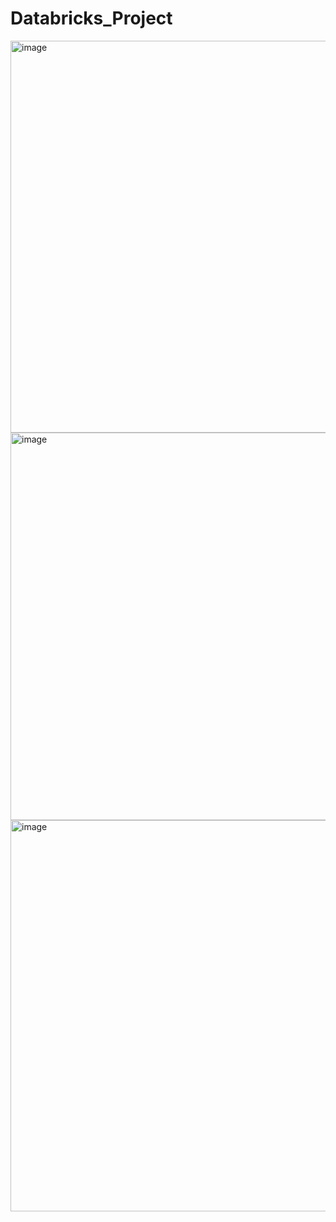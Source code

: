 # Databricks_Project

<img width="1088" height="627" alt="image" src="https://github.com/user-attachments/assets/64cbd12e-1f6d-4c44-8698-db1a6278e776" />
<img width="1355" height="620" alt="image" src="https://github.com/user-attachments/assets/cbe2926c-018e-4a19-8fe9-ad18e4fab754" />
<img width="1354" height="626" alt="image" src="https://github.com/user-attachments/assets/adeba934-4172-482e-8d9e-725500fd26cb" />
